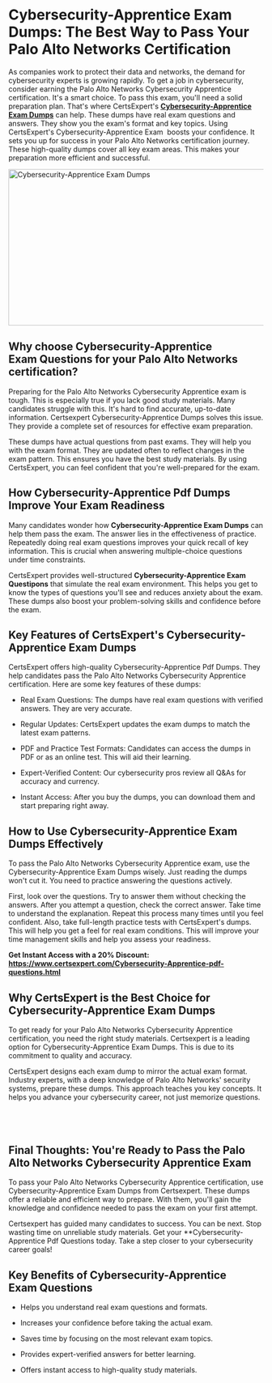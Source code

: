 <h1><strong>Cybersecurity-Apprentice Exam Dumps: The Best Way to Pass Your Palo Alto Networks Certification</strong></h1>
<p>As companies work to protect their data and networks, the demand for cybersecurity experts is growing rapidly. To get a job in cybersecurity, consider earning the Palo Alto Networks Cybersecurity Apprentice certification. It's a smart choice. To pass this exam, you'll need a solid preparation plan. That's where CertsExpert's <strong><a href="https://www.certsexpert.com/Cybersecurity-Apprentice-pdf-questions.html">Cybersecurity-Apprentice Exam Dumps</a></strong> can help. These dumps have real exam questions and answers. They show you the exam's format and key topics. Using CertsExpert's Cybersecurity-Apprentice Exam&nbsp; boosts your confidence. It sets you up for success in your Palo Alto Networks certification journey. These high-quality dumps cover all key exam areas. This makes your preparation more efficient and successful.</p>
<p data-block-id="b0febc50-094a-4f58-9c3e-5e174b536ed3"><img src="https://i.ibb.co/q3BwMppn/Cybersecurity-Apprentice-Exam-Dumps.png" alt="Cybersecurity-Apprentice Exam Dumps" width="550" height="309" /></p>
<h2 data-block-id="ba6c7d72-fb22-4057-9444-3f34c0ff9857"><strong>Why choose Cybersecurity-Apprentice Exam&nbsp;Questions&nbsp;for your Palo Alto Networks certification?</strong></h2>
<p data-block-id="39783aeb-3aa3-44cf-b0bf-031a7109197e">Preparing for the Palo Alto Networks Cybersecurity Apprentice exam is tough. This is especially true if you lack good study materials. Many candidates struggle with this. It's hard to find accurate, up-to-date information. Certsexpert Cybersecurity-Apprentice Dumps solves this issue. They provide a complete set of resources for effective exam preparation.</p>
<p data-block-id="5bcf8d0f-1f70-4b9f-9d37-f5cf6df7ae91">These dumps have actual questions from past exams. They will help you with the exam format. They are updated often to reflect changes in the exam pattern. This ensures you have the best study materials. By using CertsExpert, you can feel confident that you're well-prepared for the exam.</p>
<h2 data-block-id="82b890ac-4e5d-40a3-82db-7992d548a966"><strong>How Cybersecurity-Apprentice&nbsp;Pdf Dumps Improve Your Exam Readiness</strong></h2>
<p data-block-id="2a17c840-e6fa-44c4-aee3-1a228a796a68">Many candidates wonder how&nbsp;<strong>Cybersecurity-Apprentice Exam Dumps</strong>&nbsp;can help them pass the exam. The answer lies in the effectiveness of practice. Repeatedly doing real exam questions improves your quick recall of key information. This is crucial when answering multiple-choice questions under time constraints.</p>
<p data-block-id="ae01657e-4c4e-48cd-825b-068da7a7dc3d">CertsExpert provides well-structured&nbsp;<strong>Cybersecurity-Apprentice Exam Questipons</strong>&nbsp;that simulate the real exam environment. This helps you get to know the types of questions you'll see and reduces anxiety about the exam. These dumps also boost your problem-solving skills and confidence before the exam.</p>
<h2 data-block-id="7f72ac25-6310-416b-84f5-34286fbf2b09"><strong>Key Features of CertsExpert's Cybersecurity-Apprentice Exam Dumps</strong></h2>
<p data-block-id="90e1f42e-8f13-407d-98f6-f9887f4d2c6a">CertsExpert offers high-quality Cybersecurity-Apprentice&nbsp;Pdf Dumps. They help candidates pass the Palo Alto Networks Cybersecurity Apprentice certification. Here are some key features of these dumps:</p>
<ul data-block-id="d0822f9d-fd2b-4df4-b537-69c0d75317ad">
<li>
<p data-block-id="581ee86c-0341-4979-b6db-30c6a1858ae6">Real Exam Questions: The dumps have real exam questions with verified answers. They are very accurate.</p>
</li>
<li>
<p data-block-id="c94c892d-48f9-4fff-8941-cddd1a31a2bf">Regular Updates: CertsExpert updates the exam dumps to match the latest exam patterns.</p>
</li>
<li>
<p data-block-id="8bb65bfb-8c17-4b14-bea8-8b5f07580370">PDF and Practice Test Formats: Candidates can access the dumps in PDF or as an online test. This will aid their learning.</p>
</li>
<li>
<p data-block-id="fe6584ad-aab8-400e-95c7-2f54527d3e40">Expert-Verified Content: Our cybersecurity pros review all Q&amp;As for accuracy and currency.</p>
</li>
<li>
<p data-block-id="152e1e2f-2906-4eee-bb22-1590c373aae0">Instant Access: After you buy the dumps, you can download them and start preparing right away.</p>
</li>
</ul>
<h2 data-block-id="a12c1e55-0f15-4736-9f8a-542482bfad3d"><strong>How to Use Cybersecurity-Apprentice Exam Dumps Effectively</strong></h2>
<p data-block-id="2e96df89-8706-4c89-91e8-786c4464b9db">To pass the Palo Alto Networks Cybersecurity Apprentice exam, use the Cybersecurity-Apprentice Exam Dumps wisely. Just reading the dumps won't cut it. You need to practice answering the questions actively.</p>
<p data-block-id="d9c00682-3eec-403e-a82e-5a5cf04aa4ca">First, look over the questions. Try to answer them without checking the answers. After you attempt a question, check the correct answer. Take time to understand the explanation. Repeat this process many times until you feel confident. Also, take full-length practice tests with CertsExpert's dumps. This will help you get a feel for real exam conditions. This will improve your time management skills and help you assess your readiness.</p>
<p data-block-id="d9c00682-3eec-403e-a82e-5a5cf04aa4ca"><strong>Get Instant Access with a 20% Discount: <a href="https://www.certsexpert.com/Cybersecurity-Apprentice-pdf-questions.html">https://www.certsexpert.com/Cybersecurity-Apprentice-pdf-questions.html</a></strong></p>
<h2 data-block-id="64eaab40-b447-44a5-8acc-7d900cb67cdd"><strong>Why CertsExpert is the Best Choice for Cybersecurity-Apprentice Exam Dumps</strong></h2>
<p data-block-id="3d1633cc-a52c-4a51-8eb8-cc65d2dce8b3">To get ready for your Palo Alto Networks Cybersecurity Apprentice certification, you need the right study materials. Certsexpert is a leading option for Cybersecurity-Apprentice Exam Dumps. This is due to its commitment to quality and accuracy.</p>
<p data-block-id="0cb8157d-7e58-411f-8303-c4925de24f46">CertsExpert designs each exam dump to mirror the actual exam format. Industry experts, with a deep knowledge of Palo Alto Networks' security systems, prepare these dumps. This approach teaches you key concepts. It helps you advance your cybersecurity career, not just memorize questions.</p>
<h2 data-block-id="0ee9ab80-2adf-4dc5-816c-42655d10e083">&nbsp;</h2>
<h2 data-block-id="2f13d813-6166-443b-be02-f9def07574dd">Final Thoughts: You're Ready to Pass the Palo Alto Networks Cybersecurity Apprentice Exam</h2>
<p data-block-id="f42e9b1e-173a-4097-bd56-79f5e5c24ed8">To pass your Palo Alto Networks Cybersecurity Apprentice certification, use Cybersecurity-Apprentice Exam Dumps from Certsexpert. These dumps offer a reliable and efficient way to prepare. With them, you'll gain the knowledge and confidence needed to pass the exam on your first attempt.</p>
<p data-block-id="1527eb22-2011-4e0e-b608-f5fbe2540ac7">Certsexpert has guided many candidates to success. You can be next. Stop wasting time on unreliable study materials. Get your **Cybersecurity-Apprentice&nbsp;Pdf Questions today. Take a step closer to your cybersecurity career goals!</p>
<h2 data-block-id="f0279edb-4f2b-45d8-9904-accf51183921"><strong>Key Benefits of Cybersecurity-Apprentice Exam&nbsp;Questions</strong></h2>
<ul data-block-id="7512a0cf-13b1-4131-b5b6-adc722a35ea2">
<li>
<p data-block-id="6e667ba5-bebb-4522-9827-477bca30fe1d">Helps you understand real exam questions and formats.</p>
</li>
<li>
<p data-block-id="9fb81be6-b3a1-4814-8ec5-b0bced4f9a35">Increases your confidence before taking the actual exam.</p>
</li>
<li>
<p data-block-id="5e3cc2ec-4bbd-4771-a9da-7d547bdb4ce8">Saves time by focusing on the most relevant exam topics.</p>
</li>
<li>
<p data-block-id="552b9823-4dac-4c4b-ab0c-6d99db54d92f">Provides expert-verified answers for better learning.</p>
</li>
<li>
<p data-block-id="ee183076-ee40-4e8e-8028-ea16066dc133">Offers instant access to high-quality study materials.</p>
</li>
</ul>
